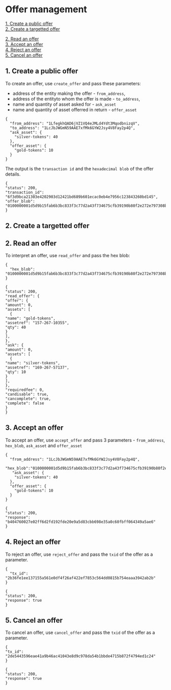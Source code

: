 # Offer management

[1. Create a public offer](#1-create-a-public-offer)   
[2. Create a targetted offer](#2-create-a-targetted-offer)   


[2. Read an offer](#2-read-an-offer)   
[3. Accept an offer](#3-accept-an-offer)   
[4. Reject an offer](#4-reject-an-offer)   
[5. Cancel an offer](#5-cancel-an-offer)   

## 1. Create a public offer
To create an offer, use `create_offer` and pass these parameters:
* address of the entity making the offer - `from_address`, 
* address of the entityto whom the offer is made - `to_address`, 
* name and quantity of asset asked for - `ask_asset` 
* name and quantity of asset offerred in return - `offer_asset`
```
{
  "from_address": "1LfegkhQAD6jVZ1VQ4eJMLd4Ydt3MqodbnizqV",
  "to_address": "1LcJbJWGmN59AAE7xfMk6GYW2Jsy4V8Fay2p4Q",
  "ask_asset": {
    "silver-tokens": 40
  },
  "offer_asset": {
    "gold-tokens": 10
  }
}
```

The output is the `transaction id` and the `hexadecimal blob` of the offer details.
```
{
"status": 200,
"transaction_id": "6f3d9bca21303e4202903d12421bd689b601ecac0eb4e7956c123843260bd145",
"offer_blob": "0100000001d5d9b15fab6b3bc833f3c77d2a43f734675cfb39190b80f2e272e797308b5e01000000006a473044022005f121a474ec0eae78f80fe0fe5bfb016e12bf59949482f5e964f43b79d00d8f022001f62a8d4785759bf62ca4acc77b9fba69fe88118ff6400e6dbbffadd82a99178321033d1196659ec9c34eaa029393a4847a84b3a6f3caa9d49626f91f60748bb0d84fffffffff0100000000000000003776a9149115494fbc2450905dd05e2c8cd28672617807c388ac1c73706b71945e564ca39292efe316cae288dddf310a000000000000007500000000"
}
```
## 2. Create a targetted offer


## 2. Read an offer
To interpret an offer, use `read_offer` and pass the hex blob:
```
{
  "hex_blob": "0100000001d5d9b15fab6b3bc833f3c77d2a43f734675cfb39190b80f2e272e797308b5e01000000006a473044022005f121a474ec0eae78f80fe0fe5bfb016e12bf59949482f5e964f43b79d00d8f022001f62a8d4785759bf62ca4acc77b9fba69fe88118ff6400e6dbbffadd82a99178321033d1196659ec9c34eaa029393a4847a84b3a6f3caa9d49626f91f60748bb0d84fffffffff0100000000000000003776a9149115494fbc2450905dd05e2c8cd28672617807c388ac1c73706b71945e564ca39292efe316cae288dddf310a000000000000007500000000"
}
```
```
{
"status": 200,
"read_offer": {
"offer": {
"amount": 0,
"assets": [
  {
"name": "gold-tokens",
"assetref": "157-267-10355",
"qty": 40
}
],
},
"ask": {
"amount": 0,
"assets": [
  {
"name": "silver-tokens",
"assetref": "169-267-57137",
"qty": 10
}
],
},
"requiredfee": 0,
"candisable": true,
"cancomplete": true,
"complete": false
}
}
```
## 3. Accept an offer
To accept an offer, use `accept_offer` and pass 3 parameters - `from_address`, `hex_blob`, `ask_asset` and `offer_asset`
```
{
  "from_address": "1LcJbJWGmN59AAE7xfMk6GYW2Jsy4V8Fay2p4Q",
      "hex_blob":"0100000001d5d9b15fab6b3bc833f3c77d2a43f734675cfb39190b80f2e272e797308b5e01000000006a473044022005f121a474ec0eae78f80fe0fe5bfb016e12bf59949482f5e964f43b79d00d8f022001f62a8d4785759bf62ca4acc77b9fba69fe88118ff6400e6dbbffadd82a99178321033d1196659ec9c34eaa029393a4847a84b3a6f3caa9d49626f91f60748bb0d84fffffffff0100000000000000003776a9149115494fbc2450905dd05e2c8cd28672617807c388ac1c73706b71945e564ca39292efe316cae288dddf310a000000000000007500000000",
   "ask_asset": {
    "silver-tokens": 40
  },
  "offer_asset": {
    "gold-tokens": 10
  }
}
```
```
{
"status": 200,
"response": "b404760027e02ff6d2fd192fde20e9a5d83cbb698e35a0c60fbff064349a5ae6"
}
```

## 4. Reject an offer
To reject an offer, use `reject_offer` and pass the `txid` of the offer as a parameter.
```
{
  "tx_id": "2b36fe1ee137155a561e0df4f26af422ef7853c564dd0815b754eaaa3942ab2b"
}
```
```
{
"status": 200,
"response": true
}
```

## 5. Cancel an offer
To cancel an offer, use `cancel_offer` and pass the `txid` of the offer as a parameter.
```
{
"tx_id": "2de5443596eae41a9b46ac41043e8d9c978da54b1bbde4715b872f4794ed1c24"
}
```
```
{
"status": 200,
"response": true
}
```
